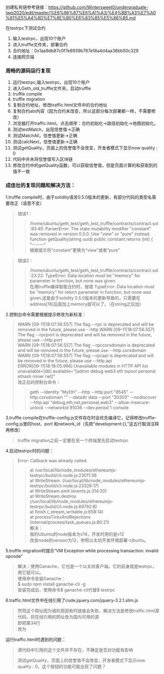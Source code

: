 创建私有链参考链接：https://github.com/Wintersweet0/undergraduate-lwqi2020/edit/master/%E6%96%87%E6%A1%A3/%E4%BB%A3%E7%A0%81%E5%A4%8D%E7%8E%B0%E6%83%85%E5%86%B5.md  
  
在testrpc下测试合约  
 1. 输入testrpc，出现10个账户  
 2. 进入truffle文件夹，部署合约  
 3. 合约地址：0x1aa9db87c0f7e8939b767e18a4d4aa36bb50c329  
 4. 连接网页端  
### 周畅的源码运行复现
1. 运行testrpc,输入testrpc，出现10个账户
2. 进入Geth_old_truffle文件夹，启动truffle
 1. truffle compile
 2. truffle migration
3. 复制合约地址，修改traffic.html文件中的合约地址
4. 复制合约abi内容（因为合约未改变，所以这部分每次部署都一样，不需要修改）
5. 浏览器打开traffic.html。点击顺序：合约初始化->路径初始化->地图初始化。
6. 测试testMatch，出现信誉值->正确
7. 测试MatchAll，信誉值更新->正确
8. 测试calcNext，信誉值更新->正确
9. 测试getQuality，页面上的信誉值不会改变，开发者模式下显示now quality :  0
 1. 代码中并未将信誉值写入区块链
10. 修改合约中的getQuality函数，可以获取信誉值，但是页面计算的和获取到的值不一致
### 成佳壮的复现问题和解决方法：  
1.truffle compile时，由于solidity语言0.5.0版本的更新，有部分代码的类型名需要改正（语意不变）  
>错误1：  
>>/home/ubuntu/geth_test/geth_test_truffle/contracts/contract.sol:93:45: ParserError: The state mutability modifier "constant" was removed in version 0.5.0. Use "view" or "pure" instead.  
>>function getQuality(string uuid) public constant returns (int) {  
                                            ^------^  
>>根据提示将“constant”更换为“view”或者“pure”  
    
>错误2：  
>>/home/ubuntu/geth_test/geth_test_truffle/contracts/contract.sol:23:22: TypeError: Data location must be "memory" for parameter in function, but none was given.  
>>在用truffle编译智能合约时，报错 TypeError: Data location must be "memory" for return parameter in function, but none was given.这是由于solidity 0.5.0版本的更新导致的，只需要在address[16]后面加上memory就可以了。（在string之后加）  
    
2.控制台命令需要根据提示修改为新标准：  
>WARN [09-11|18:07:56.557] The flag --rpc is deprecated and will be removed in the future, please use --http WARN [09-11|18:07:56.557] The flag --rpcport is deprecated and will be removed in the future, please use --http.port    
>WARN [09-11|18:07:56.557] The flag --rpccorsdomain is deprecated and will be removed in the future, please use --http.corsdomain  
>WARN [09-11|18:07:56.557] The flag --rpcapi is deprecated and will be removed in the future, please use --http.api  
>ERROR[09-11|18:18:05.966] Unavailable modules in HTTP API list     unavailable=[db] available="[admin debug web3 eth txpool personal ethash miner net]"  
>改正后的控制台命令：  
>>geth --identity "MyEth" --http --http.port "8545" --http.corsdomain "" --datadir data --port "30303" --nodiscover --http.api "debug,eth,net,personal,web3" --allow-insecure-unlock --networkid 91036 --dev.period 1 console  
    
3.truffle compile在truffle-config.js文件存在时会优先编译它，记得修改truffle-config.js里的host、port 和network_id（先把“development:{},”这五行取消注释再修改）  
>truffle migration之前一定要在另一个终端里先启动testrpc  
    
4.启动testrpc时的问题：  
>Error: Callback was already called.  
>>at /usr/local/lib/node_modules/ethereumjs-testrpc/build/cli.node.js:23011:36  
>>at WriteStream.<anonymous> (/usr/local/lib/node_modules/ethereumjs-testrpc/build/cli.node.js:23326:17)  
>>at WriteStream.emit (events.js:314:20)  
>>at WriteStream.destroy (/usr/local/lib/node_modules/ethereumjs-testrpc/build/cli.node.js:69792:8)  
>>at finish (_stream_writable.js:658:14)  
>>at processTicksAndRejections (internal/process/task_queues.js:80:21)  
>解决：  
>>我的Ubuntu的node版本为v14，开发时用的是v12  
>>改变node的version为12，参照以太坊开发环境部署-Ubuntu。  
    
5.truffle migration时提示“VM Exception while processing transaction: invalid opcode”  
>解决：使用Ganache，它也是一个以太坊客户端，它的前身就是testrpc，用它就可以。  
>使用命令安装Ganache：  
>$ sudo npm install ganache-cli -g  
>安装完成后，使用命令$ ganache-cli代替$ testrpc  
    
6.traffic.html文件中在线引用了code.jquery.com/jquery-3.2.1.slim.js  
>然而这个网址因为墙的原因有时链接会失败，解决方法是修改traffic.html源代码，将在线引用的网址改为国内可用的源  
>即把第34行<script src="https://code.jquery.com/jquery-3.2.1.slim.min.js"></script>  
>改为<script src="https://s3.pstatp.com/cdn/expire-1-M/jquery/3.2.1/jquery.min.js"></script>  
  
运行traffic.html时遇到的问题：  
> <script src="./mycontract.js"></script>源代码中引用的这个文件并不存在，不确定是否对功能有影响  
> 测试getQuality，页面上的信誉值不会改变，开发者模式下显示now quality :  0，这个按钮的功能可能出现了问题？  
